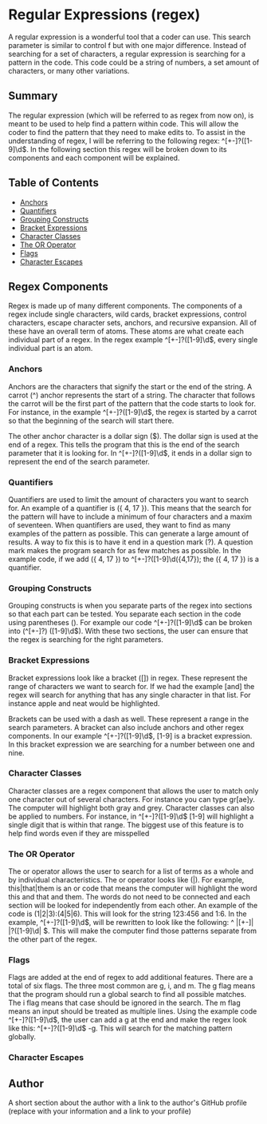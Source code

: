 # Regular Expressions (regex)
 
A regular expression is a wonderful tool that a coder can use. This search parameter is similar to control f but with one major difference. Instead of searching for a set of characters, a regular expression is searching for a pattern in the code. This code could be a string of numbers, a set amount of characters, or many other variations. 

## Summary
 
The regular expression (which will be referred to as regex from now on), is meant to be used to help find a pattern within code. This will allow the coder to find the pattern that they need to make edits to. To assist in the understanding of regex, I will be referring to the following regex: ^[+-]?([1-9]\d$. In the following section this regex will be broken down to its components and each component will be explained.


## Table of Contents

- [Anchors](#anchors)
- [Quantifiers](#quantifiers)
- [Grouping Constructs](#grouping-constructs)
- [Bracket Expressions](#bracket-expressions)
- [Character Classes](#character-classes)
- [The OR Operator](#the-or-operator)
- [Flags](#flags)
- [Character Escapes](#character-escapes)

## Regex Components

Regex is made up of many different components. The components of a regex include single characters, wild cards, bracket expressions, control characters, escape character sets, anchors, and recursive expansion. All of these have an overall term of atoms. These atoms are what create each individual part of a regex. In the regex example ^[+-]?([1-9]\d$, every single individual part is an atom.

### Anchors

Anchors are the characters that signify the start or the end of the string. A carrot (^) anchor represents the start of a string. The character that follows the carrot will be the first part of the pattern that the code starts to look for. For instance, in the example ^[+-]?([1-9]\d$, the regex is started by a carrot so that the beginning of the search will start there.
 
The other anchor character is a dollar sign ($). The dollar sign is used at the end of a regex. This tells the program that this is the end of the search parameter that it is looking for. In ^[+-]?([1-9]\d$, it ends in a dollar sign to represent the end of the search parameter. 

### Quantifiers

Quantifiers are used to limit the amount of characters you want to search for. An example of a quantifier is ({ 4, 17 }). This means that the search for the pattern will have to include a minimum of four characters and a maxim of seventeen. When quantifiers are used, they want to find as many examples of the pattern as possible. This can generate a large amount of results. A way to fix this is to have it end in a question mark (?). A question mark makes the program search for as few matches as possible. In the example code, if we add ({ 4, 17 }) to ^[+-]?([1-9]\d({4,17}); the ({ 4, 17 }) is a quantifier.

### Grouping Constructs

Grouping constructs is when you separate parts of the regex into sections so that each part can be tested. You separate each section in the code using parentheses (). For example our code ^[+-]?([1-9]\d$ can be broken into (^[+-]?) ([1-9]\d$). With these two sections, the user can ensure that the regex is searching for the right parameters.

### Bracket Expressions

Bracket expressions look like a bracket ([]) in regex. These represent the range of characters we want to search for. If we had the example [and] the regex will search for anything that has any single character in that list. For instance apple and neat would be highlighted. 
 
Brackets can be used with a dash as well. These represent a range in the search parameters. A bracket can also include anchors and other regex components. In our example ^[+-]?([1-9]\d$, [1-9] is a bracket expression. In this bracket expression we are searching for a number between one and nine. 

### Character Classes

Character classes are a regex component that allows the user to match only one character out of several characters. For instance you can type gr[ae]y. The computer will highlight both gray and grey. Character classes can also be applied to numbers. For instance, in ^[+-]?([1-9]\d$ [1-9] will highlight a single digit that is within that range. The biggest use of this feature is to help find words even if they are misspelled

### The OR Operator

The or operator allows the user to search for a list of terms as a whole and by individual characteristics. The or operator looks like (|). For example, this|that|them is an or code that means the computer will highlight the word this and that and them. The words do not need to be connected and each section will be looked for independently from each other. An example of the code is (1|2|3):(4|5|6). This will look for the string 123:456 and 1:6. In the example, ^[+-]?([1-9]\d$, will be rewritten to look like the following: ^ |[+-]| |?([1-9]\d| $. This will make the computer find those patterns separate from the other part of the regex.

### Flags

Flags are added at the end of regex to add additional features. There are a total of six flags. The three most common are g, i, and m. The g flag means that the program should run a global search to find all possible matches. The i flag means that case should be ignored in the search. The m flag means an input should be treated as multiple lines. Using the example code ^[+-]?([1-9]\d$, the user can add a g at the end and make the regex look like this: ^[+-]?([1-9]\d$ -g. This will search for the matching pattern globally.

### Character Escapes

## Author

A short section about the author with a link to the author's GitHub profile (replace with your information and a link to your profile)
